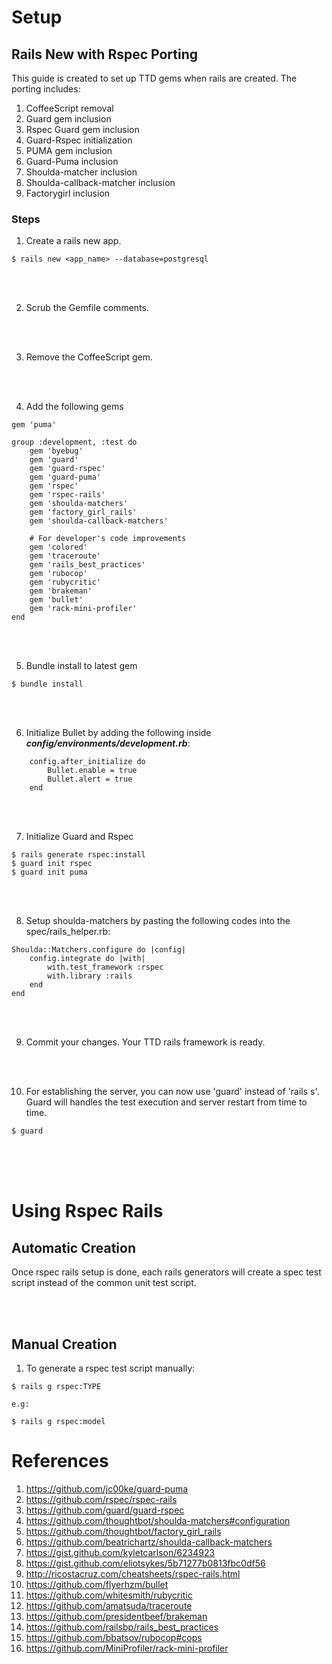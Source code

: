 # Setup
## Rails New with Rspec Porting
This guide is created to set up TTD gems when rails are created. The porting includes:

1. CoffeeScript removal
2. Guard gem inclusion
3. Rspec Guard gem inclusion
4. Guard-Rspec initialization
5. PUMA gem inclusion
6. Guard-Puma inclusion
7. Shoulda-matcher inclusion
8. Shoulda-callback-matcher inclusion
9. Factorygirl inclusion


### Steps
1) Create a rails new app.
```
$ rails new <app_name> --database=postgresql
```


<br><br>

2) Scrub the Gemfile comments.


<br><br>


3) Remove the CoffeeScript gem.


<br><br>


4) Add the following gems
```
gem 'puma'

group :development, :test do
	gem 'byebug'
	gem 'guard'
	gem 'guard-rspec'
	gem 'guard-puma'
	gem 'rspec'
	gem 'rspec-rails'
	gem 'shoulda-matchers'
	gem 'factory_girl_rails'
	gem 'shoulda-callback-matchers'

	# For developer's code improvements
	gem 'colored'
	gem 'traceroute'
	gem 'rails_best_practices'
	gem 'rubocop'
	gem 'rubycritic'
	gem 'brakeman'
	gem 'bullet'
	gem 'rack-mini-profiler'
end
```


<br><br>

5) Bundle install to latest gem
```
$ bundle install
```


<br><br>

6) Initialize Bullet by adding the following inside ***config/environments/development.rb***:
```
	config.after_initialize do
		Bullet.enable = true
		Bullet.alert = true
	end
```


<br><br>

7) Initialize Guard and Rspec
```
$ rails generate rspec:install
$ guard init rspec
$ guard init puma
```


<br><br>

8) Setup shoulda-matchers by pasting the following codes into the spec/rails_helper.rb:
```
Shoulda::Matchers.configure do |config|
	config.integrate do |with|
		with.test_framework :rspec
		with.library :rails
	end
end
```


<br><br>

9) Commit your changes. Your TTD rails framework is ready.


<br><br>

10) For establishing the server, you can now use 'guard' instead of 'rails s'. Guard will handles the test execution and server restart from time to time.
```
$ guard
```


<br><br><br>

# Using Rspec Rails
## Automatic Creation
Once rspec rails setup is done, each rails generators will create a spec test script instead of the common unit test script.


<br><br>

## Manual Creation
1) To generate a rspec test script manually:
```
$ rails g rspec:TYPE

e.g:

$ rails g rspec:model
```



# References
1. https://github.com/jc00ke/guard-puma
2. https://github.com/rspec/rspec-rails
3. https://github.com/guard/guard-rspec
4. https://github.com/thoughtbot/shoulda-matchers#configuration
5. https://github.com/thoughtbot/factory_girl_rails
6. https://github.com/beatrichartz/shoulda-callback-matchers
7. https://gist.github.com/kyletcarlson/6234923
8. https://gist.github.com/eliotsykes/5b71277b0813fbc0df56
9. http://ricostacruz.com/cheatsheets/rspec-rails.html
10. https://github.com/flyerhzm/bullet
11. https://github.com/whitesmith/rubycritic
12. https://github.com/amatsuda/traceroute
13. https://github.com/presidentbeef/brakeman
14. https://github.com/railsbp/rails_best_practices
15. https://github.com/bbatsov/rubocop#cops
16. https://github.com/MiniProfiler/rack-mini-profiler
